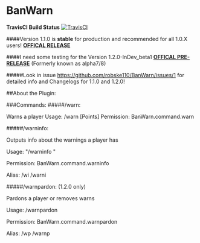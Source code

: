 # BanWarn

**TravisCI Build Status** [![TravisCI](https://api.travis-ci.org/robske110/BanWarn.svg?branch=master)](https://travis-ci.org/robske110/BanWarn)

####Version 1.1.0 is **stable** for production and recommended for all 1.0.X users! [**OFFICAL RELEASE**](https://github.com/robske110/BanWarn/releases/tag/1.1.0)

####I need some testing for the Version 1.2.0-InDev_beta1 [**OFFICAL PRE-RELEASE**](https://github.com/robske110/BanWarn/releases/tag/1.2.0-InDev-beta1) (Formerly known as alpha7/8)

#####Look in issue https://github.com/robske110/BanWarn/issues/1 for detailed info and Changelogs for 1.1.0 and 1.2.0!

##About the Plugin:

###Commands:
#####/warn:

 Warns a player
 Usage: /warn <PlayerName> <Reason> [Points]
 Permission: BanWarn.command.warn
 
 
#####/warninfo:

 Outputs info about the warnings a player has

 Usage: "/warninfo <PlayerName>"

 Permission: BanWarn.command.warninfo

 Alias: /wi /warni
  
 
#####/warnpardon: (1.2.0 only)

 Pardons a player or removes warns

 Usage: /warnpardon <PlayerName>

 Permission: BanWarn.command.warnpardon

 Alias: /wp /warnp
